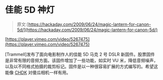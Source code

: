 # 佳能 5D 神灯

> 原文:[https://hackaday.com/2009/06/24/magic-lantern-for-canon-5d/](https://hackaday.com/2009/06/24/magic-lantern-for-canon-5d/)

[https://player.vimeo.com/video/5267475](https://player.vimeo.com/video/5267475)

[Trammell]发布了面向电影制作人的佳能 5D 马克 2 号 DSLR 新固件。股票固件是非常有限的音频方面。该固件增加了一些功能，如实时 VU 米，降低音频噪声，以及以不同格式拍摄的裁剪标记。固件是以一种很容易扩展的方式编写的。希望这能像 [CHDK](http://hackaday.com/2008/05/27/how-to-expand-your-camera-with-chdk/) 对傻瓜相机一样有用。
